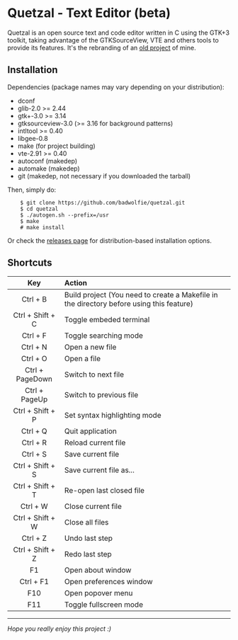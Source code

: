 # Quetzal - Text Editor (beta)

Quetzal is an open source text and code editor written in C using the GTK+3 toolkit, taking advantage of the GTKSourceView, VTE and others tools to provide its features. It's the rebranding of an [old project](https://github.com/badwolfie/simple-text) of mine.

## Installation

Dependencies (package names may vary depending on your distribution):
* dconf
* glib-2.0 >= 2.44
* gtk+-3.0 >= 3.14
* gtksourceview-3.0 (>= 3.16 for background patterns)
* intltool >= 0.40
* libgee-0.8
* make (for project building)
* vte-2.91 >= 0.40
* autoconf (makedep)
* automake (makedep)
* git (makedep, not necessary if you downloaded the tarball)

Then, simply do:
```
	$ git clone https://github.com/badwolfie/quetzal.git
	$ cd quetzal
	$ ./autogen.sh --prefix=/usr
	$ make
	# make install
```

Or check the [releases page](https://github.com/badwolfie/quetzal/releases) for distribution-based installation options. 

## Shortcuts
| Key | Action |
|:---:|:---|
| Ctrl + B | Build project (You need to create a Makefile in the directory before using this feature) |
| Ctrl + Shift + C | Toggle embeded terminal |
| Ctrl + F | Toggle searching mode |
| Ctrl + N | Open a new file |
| Ctrl + O | Open a file |
| Ctrl + PageDown | Switch to next file |
| Ctrl + PageUp | Switch to previous file |
| Ctrl + Shift + P | Set syntax highlighting mode |
| Ctrl + Q | Quit application |
| Ctrl + R | Reload current file |
| Ctrl + S | Save current file |
| Ctrl + Shift + S | Save current file as... |
| Ctrl + Shift + T | Re-open last closed file |
| Ctrl + W | Close current file |
| Ctrl + Shift + W | Close all files |
| Ctrl + Z | Undo last step |
| Ctrl + Shift + Z | Redo last step |
| F1 | Open about window |
| Ctrl + F1 | Open preferences window |
| F10 | Open popover menu |
| F11 | Toggle fullscreen mode |

---

*Hope you really enjoy this project :)*
